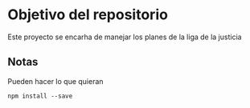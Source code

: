 # Objetivo del repositorio 

Este proyecto se encarha de manejar los planes de la liga de la justicia

## Notas 

Pueden hacer lo que quieran 

`npm install --save`
